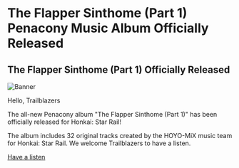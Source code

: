 # The Flapper Sinthome (Part 1) Penacony Music Album Officially Released
## The Flapper Sinthome (Part 1) Officially Released
![Banner](https://sdk.hoyoverse.com/upload/ann/2024/05/29/b0673ca03a7e325b8dfd2ed8f2fdbff8_5333540671647864218.jpg)

Hello, Trailblazers

The all-new Penacony album "The Flapper Sinthome (Part 1)" has been officially released for Honkai: Star Rail!

The album includes 32 original tracks created by the HOYO-MiX music team for Honkai: Star Rail. We welcome Trailblazers to have a listen.

[ Have a listen](https://www.hoyolab.com/article_pre/18014398241031522)
